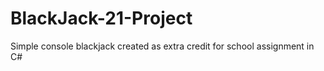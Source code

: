 # BlackJack-21-Project
Simple console blackjack created as extra credit for school assignment in C#
